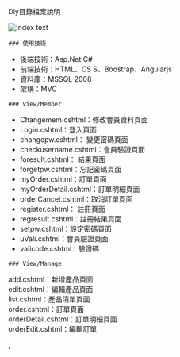 Diy目錄檔案說明

![index text](https://saii2003.github.io/Introduction/intro_pcdiy/image/1.png)

<pre><code>### 使用技術</code></pre>
- 後端技術：Asp.Net C#
- 前端技術：HTML、CS S、Boostrap、Angularjs
- 資料庫：MSSQL 2008
- 架構：MVC

<pre><code>### View/Member </code></pre>
- Changemem.cshtml：修改會員資料頁面	
- Login.cshtml：登入頁面		
- changepw.cshtml：	變更密碼頁面	
- checkusername.cshtml：會員驗證頁面		
- foresult.cshtml：	結果頁面	
- forgetpw.cshtml：忘記密碼頁面		
- myOrder.cshtml：訂單頁面		
- myOrderDetail.cshtml：訂單明細頁面	
- orderCancel.cshtml：取消訂單頁面		
- register.cshtml：	註冊頁面
- regresult.cshtml：註冊結果頁面		
- setpw.cshtml：設定密碼頁面		
- uVali.cshtml：會員驗證頁面		
- valicode.cshtml：驗證碼

<pre><code>### View/Manage</code></pre>
add.cshtml：新增產品頁面	
edit.cshtml：編輯產品頁面	
list.cshtml：產品清單頁面		
order.cshtml：訂單頁面		
orderDetail.cshtml：訂單明細頁面		
orderEdit.cshtml：編輯訂單


,